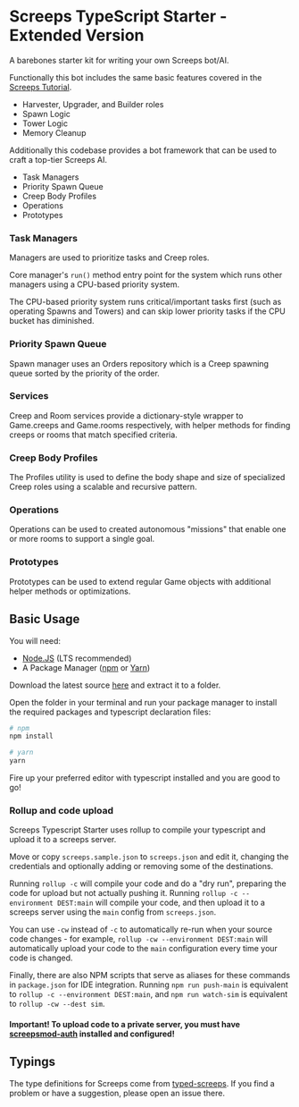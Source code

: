 # Screeps TypeScript Starter - Extended Version

A barebones starter kit for writing your own Screeps bot/AI.

Functionally this bot includes the same basic features covered in the [Screeps Tutorial](https://screeps.com/a/#!/sim/tutorial).
- Harvester, Upgrader, and Builder roles
- Spawn Logic
- Tower Logic
- Memory Cleanup

Additionally this codebase provides a bot framework that can be used to craft a top-tier Screeps AI.
- Task Managers
- Priority Spawn Queue
- Creep Body Profiles
- Operations
- Prototypes

### Task Managers

Managers are used to prioritize tasks and Creep roles.

Core manager's `run()` method entry point for the system which runs other managers using a CPU-based priority system.

The CPU-based priority system runs critical/important tasks first (such as operating Spawns and Towers) and can skip lower priority tasks if the CPU bucket has diminished.

### Priority Spawn Queue

Spawn manager uses an Orders repository which is a Creep spawning queue sorted by the priority of the order.

### Services

Creep and Room services provide a dictionary-style wrapper to Game.creeps and Game.rooms respectively, with helper methods for finding creeps or rooms that match specified criteria.

### Creep Body Profiles

The Profiles utility is used to define the body shape and size of specialized Creep roles using a scalable and recursive pattern.

### Operations

Operations can be used to created autonomous "missions" that enable one or more rooms to support a single goal.

### Prototypes

Prototypes can be used to extend regular Game objects with additional helper methods or optimizations.

## Basic Usage

You will need:

- [Node.JS](https://nodejs.org/en/download) (LTS recommended)
- A Package Manager ([npm](https://docs.npmjs.com/getting-started/installing-node) or [Yarn](https://yarnpkg.com/en/docs/getting-started))

Download the latest source [here](https://github.com/admon84/screeps-typescript-starter/archive/master.zip) and extract it to a folder.

Open the folder in your terminal and run your package manager to install the required packages and typescript declaration files:

```bash
# npm
npm install

# yarn
yarn
```

Fire up your preferred editor with typescript installed and you are good to go!

### Rollup and code upload

Screeps Typescript Starter uses rollup to compile your typescript and upload it to a screeps server.

Move or copy `screeps.sample.json` to `screeps.json` and edit it, changing the credentials and optionally adding or removing some of the destinations.

Running `rollup -c` will compile your code and do a "dry run", preparing the code for upload but not actually pushing it. Running `rollup -c --environment DEST:main` will compile your code, and then upload it to a screeps server using the `main` config from `screeps.json`.

You can use `-cw` instead of `-c` to automatically re-run when your source code changes - for example, `rollup -cw --environment DEST:main` will automatically upload your code to the `main` configuration every time your code is changed.

Finally, there are also NPM scripts that serve as aliases for these commands in `package.json` for IDE integration. Running `npm run push-main` is equivalent to `rollup -c --environment DEST:main`, and `npm run watch-sim` is equivalent to `rollup -cw --dest sim`.

#### Important! To upload code to a private server, you must have [screepsmod-auth](https://github.com/ScreepsMods/screepsmod-auth) installed and configured!

## Typings

The type definitions for Screeps come from [typed-screeps](https://github.com/screepers/typed-screeps). If you find a problem or have a suggestion, please open an issue there.

